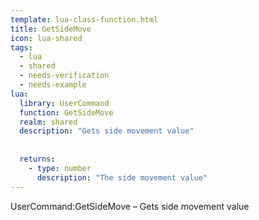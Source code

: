 ```yaml
---
template: lua-class-function.html
title: GetSideMove
icon: lua-shared
tags:
  - lua
  - shared
  - needs-verification
  - needs-example
lua:
  library: UserCommand
  function: GetSideMove
  realm: shared
  description: "Gets side movement value"
  
  
  returns:
    - type: number
      description: "The side movement value"
---
```


<div class="lua__search__keywords">
UserCommand:GetSideMove &#x2013; Gets side movement value
</div>
